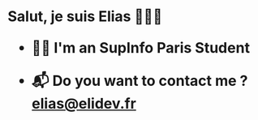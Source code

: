 <h1>Salut, je suis Elias 👋👨‍💻<h1\>
<hr\>
    
- 👨‍🎓 I'm an SupInfo Paris Student

- 📬 Do you want to contact me ? elias@elidev.fr
